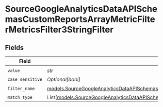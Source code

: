 # SourceGoogleAnalyticsDataAPISchemasCustomReportsArrayMetricFilterMetricsFilter3StringFilter


## Fields

| Field                                                                                                                                                                                                            | Type                                                                                                                                                                                                             | Required                                                                                                                                                                                                         | Description                                                                                                                                                                                                      |
| ---------------------------------------------------------------------------------------------------------------------------------------------------------------------------------------------------------------- | ---------------------------------------------------------------------------------------------------------------------------------------------------------------------------------------------------------------- | ---------------------------------------------------------------------------------------------------------------------------------------------------------------------------------------------------------------- | ---------------------------------------------------------------------------------------------------------------------------------------------------------------------------------------------------------------- |
| `value`                                                                                                                                                                                                          | *str*                                                                                                                                                                                                            | :heavy_check_mark:                                                                                                                                                                                               | N/A                                                                                                                                                                                                              |
| `case_sensitive`                                                                                                                                                                                                 | *Optional[bool]*                                                                                                                                                                                                 | :heavy_minus_sign:                                                                                                                                                                                               | N/A                                                                                                                                                                                                              |
| `filter_name`                                                                                                                                                                                                    | [models.SourceGoogleAnalyticsDataAPISchemasCustomReportsArrayMetricFilterMetricsFilter3FilterName](../models/sourcegoogleanalyticsdataapischemascustomreportsarraymetricfiltermetricsfilter3filtername.md)       | :heavy_check_mark:                                                                                                                                                                                               | N/A                                                                                                                                                                                                              |
| `match_type`                                                                                                                                                                                                     | List[[models.SourceGoogleAnalyticsDataAPISchemasCustomReportsArrayMetricFilterMetricsFilter3ValidEnums](../models/sourcegoogleanalyticsdataapischemascustomreportsarraymetricfiltermetricsfilter3validenums.md)] | :heavy_minus_sign:                                                                                                                                                                                               | N/A                                                                                                                                                                                                              |